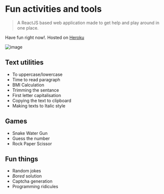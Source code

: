 # Fun activities and tools

> A ReactJS based web application made to get help and play around in one place.

Have fun right now!. Hosted on [Heroku](https://funacts.herokuapp.com/) 

![image](https://user-images.githubusercontent.com/85540091/171904540-453a34d7-b94e-41bb-87b1-02a7c3b762ae.png)


## Text utilities
- To uppercase/lowercase
- Time to read paragraph
- BMI Calculation
- Trimming the sentance
- First letter capitalisation
- Copying the text to clipboard
- Making texts to Italic style


## Games
- Snake Water Gun
- Guess the number
- Rock Paper Scissor

## Fun things
- Random jokes
- *Bored* solution
- Captcha generation
- Programming ridicules


